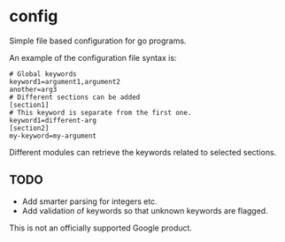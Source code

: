 # config
Simple file based configuration for go programs.

An example of the configuration file syntax is:

	# Global keywords
	keyword1=argument1,argument2
	another=arg3
	# Different sections can be added
	[section1]
	# This keyword is separate from the first one.
	keyword1=different-arg
	[section2]
	my-keyword=my-argument

Different modules can retrieve the keywords related to
selected sections.

## TODO
* Add smarter parsing for integers etc.
* Add validation of keywords so that unknown keywords are flagged.

This is not an officially supported Google product.
